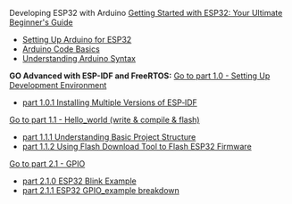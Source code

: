 Developing ESP32 with Arduino
[Getting Started with ESP32: Your Ultimate Beginner's Guide](Get_started\Get_Started.md)
- [Setting Up Arduino for ESP32](Get_started\ArduinoEnvironment.md)
- [Arduino Code Basics](Get_started\ArduinoUnderstanding.md)
- [Understanding Arduino Syntax](Get_started\ArduinoSyntax.md)


**GO Advanced with ESP-IDF and FreeRTOS:**
[Go to part 1.0 - Setting Up Development Environment](Setting-up-Development-Enviroment/Setting-Up-Development-Environment.md)
 -  [part 1.0.1 Installing Multiple Versions of ESP‐IDF](Setting-up-Development-Enviroment/InstallingMultipleVersionsofESP‐IDF.md)

[Go to part 1.1 - Hello_world (write & compile & flash)](Setting-up-Development-Enviroment/Hello_world.md)
 - [part 1.1.1 Understanding Basic Project Structure](Setting-up-Development-Enviroment/BasicProjectStructure.md)
 - [part 1.1.2 Using Flash Download Tool to Flash ESP32 Firmware](Setting-up-Development-Enviroment/UsingFlashDownloadTooltoFlash.md)

[Go to part 2.1 - GPIO](GPIO_ESP_IDE/GPIO_key_input.md)
 - [part 2.1.0 ESP32 Blink Example](GPIO_ESP_IDE/blink_3led.md)
 - [part 2.1.1 ESP32 GPIO_example breakdown](GPIO_ESP_IDE/ESP32_GPIO_example.md)